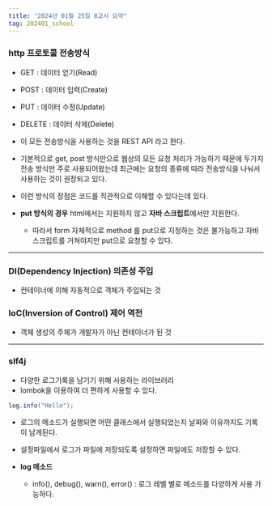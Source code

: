 ```yaml
---
title: "2024년 01월 25일 8교시 요약"
tag: 202401_school
---
```


### http 프로토콜 전송방식
- GET : 데이터 얻기(Read)
- POST : 데이터 입력(Create)
- PUT : 데이터 수정(Update)
- DELETE : 데이터 삭제(Delete)

- 이 모든 전송방식을 사용하는 것을 REST API 라고 한다.
- 기본적으로 get, post 방식만으로 웹상의 모든 요청 처리가 가능하기 때문에 두가지 전송 방식만 주로 사용되어왔는데 최근에는 요청의 종류에 따라 전송방식을 나눠서 사용하는 것이 권장되고 있다.
- 이런 방식의 장점은 코드를 직관적으로 이해할 수 있다는데 있다.
- **put 방식의 경우** html에서는 지원하지 않고 **자바 스크립트**에서만 지원한다. 
  - 따라서 form 자체적으로 method 를 put으로 지정하는 것은 불가능하고 자바 스크립트를 거쳐야지만 put으로 요청할 수 있다.

---

### DI(Dependency Injection) 의존성 주입
- 컨테이너에 의해 자동적으로 객체가 주입되는 것

### IoC(Inversion of Control) 제어 역전
- 객체 생성의 주체가 개발자가 아닌 컨테이너가 된 것

---

### slf4j

- 다양한 로그기록을 남기기 위해 사용하는 라이브러리
- lombok을 이용하여 더 편하게 사용할 수 있다.

```java
log.info("Hello");
```
- 로그의 메소드가 실행되면 어떤 클래스에서 실행되었는지 날짜와 이유까지도 기록이 남게된다.
- 설정파일에서 로그가 파일에 저장되도록 설정하면 파일에도 저장할 수 있다.

- **log 메소드**
  - info(), debug(), warn(), error() : 로그 레벨 별로 메소드를 다양하게 사용 가능하다. 